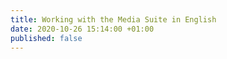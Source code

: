 ```yaml
---
title: Working with the Media Suite in English
date: 2020-10-26 15:14:00 +01:00
published: false
---
```


